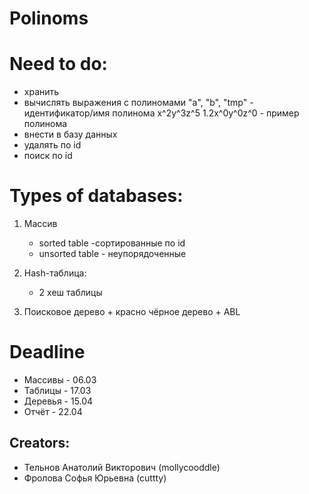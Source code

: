  # Polinoms

  # Need to do:
  + хранить
  +  вычислять выражения с полиномами "a", "b", "tmp" - идентификатор/имя полинома x^2y^3z^5 1.2x^0y^0z^0 - пример полинома
  + внести в базу данных
  + удалять по id
  + поиск по id

  # Types of databases:
  1.  Массив
	  + sorted table -сортированные по id
	  + unsorted table - неупорядоченные

  2. Hash-таблица:
	  + 2 хеш таблицы

  3. Поисковое дерево
    + красно чёрное дерево
    + ABL

  # Deadline
  + Массивы - 06.03
  + Таблицы - 17.03
  + Деревья - 15.04
  + Отчёт - 22.04
  
  ## Creators: 
 + Тельнов Анатолий Викторович (mollycooddle)
 + Фролова Софья Юрьевна (cuttty)

